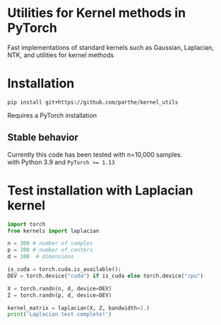 # Utilities for Kernel methods in PyTorch
Fast implementations of standard kernels such as Gaussian, Laplacian, NTK, and utilities for kernel methods

# Installation
```
pip install git+https://github.com/parthe/kernel_utils
```
Requires a PyTorch installation

## Stable behavior
Currently this code has been tested with n=10,000 samples.\
with Python 3.9 and `PyTorch >= 1.13`

# Test installation with Laplacian kernel
```python
import torch
from kernels import laplacian

n = 300 # number of samples
p = 200 # number of centers
d = 100  # dimensions

is_cuda = torch.cuda.is_available():
DEV = torch.device("cuda") if is_cuda else torch.device("cpu")    

X = torch.randn(n, d, device=DEV)
Z = torch.randn(p, d, device=DEV)

kernel_matrix = laplacian(X, Z, bandwidth=1.)
print('Laplacian test complete!')
```
